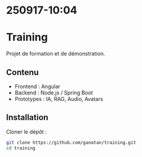 # 250917-10:04

# Training

Projet de formation et de démonstration.

## Contenu

- Frontend : Angular
- Backend : Node.js / Spring Boot
- Prototypes : IA, RAG, Audio, Avatars

## Installation

Cloner le dépôt :
```bash
git clone https://github.com/ganatan/training.git
cd training